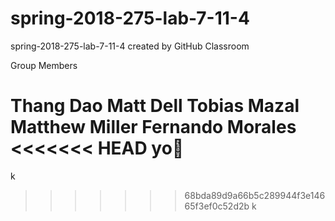 # spring-2018-275-lab-7-11-4
spring-2018-275-lab-7-11-4 created by GitHub Classroom

Group Members

Thang Dao
Matt Dell
Tobias Mazal
Matthew Miller
Fernando Morales
<<<<<<< HEAD
yo
=======
k
>>>>>>> 68bda89d9a66b5c289944f3e14665f3ef0c52d2b
k
